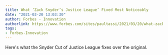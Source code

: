 ```yaml
---
title: What ‘Zack Snyder’s Justice League’ Fixed Most Noticeably
date: "2021-03-20 13:03:30"
author: Forbes - Innovation
authorlink: https://www.forbes.com/sites/paultassi/2021/03/20/what-zack-snyders-justice-league-fixed-most-noticeably/
tags:
- Forbes-Innovation
---
```

Here's what the Snyder Cut of Justice League fixes over the original.